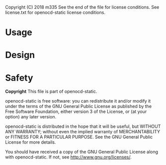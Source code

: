 Copyright (C) 2018 m335
See the end of the file for license conditions.
See license.txt for openocd-static license conditions.

# Usage


# Design


# Safety


__Copyright__
This file is part of openocd-static.

openocd-static is free software: you can redistribute it and/or modify
it under the terms of the GNU General Public License as published by
the Free Software Foundation, either version 3 of the License, or
(at your option) any later version.

openocd-static is distributed in the hope that it will be useful,
but WITHOUT ANY WARRANTY; without even the implied warranty of
MERCHANTABILITY or FITNESS FOR A PARTICULAR PURPOSE.  See the
GNU General Public License for more details.

You should have received a copy of the GNU General Public License
along with openocd-static.  If not, see <http://www.gnu.org/licenses/>.
